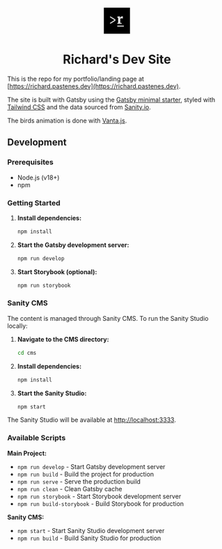 <p align="center">
  <a href="https://richard.pastenes.dev">
    <img alt="Gatsby" src="src/images/icon.png" width="60" />
  </a>
</p>
<h1 align="center">
  Richard's Dev Site
</h1>

This is the repo for my portfolio/landing page at [https://richard.pastenes.dev](https://richard.pastenes.dev).

The site is built with Gatsby using the [Gatsby minimal starter](https://github.com/gatsbyjs/gatsby-starter-minimal), styled with [Tailwind CSS](https://tailwindcss.com/docs/guides/gatsby) and the data sourced from [Sanity.io](https://www.sanity.io/).

The birds animation is done with [Vanta.js](https://github.com/tengbao/vanta).

## Development

### Prerequisites

- Node.js (v18+)
- npm

### Getting Started

1. **Install dependencies:**

   ```bash
   npm install
   ```

2. **Start the Gatsby development server:**

   ```bash
   npm run develop
   ```

3. **Start Storybook (optional):**
   ```bash
   npm run storybook
   ```

### Sanity CMS

The content is managed through Sanity CMS. To run the Sanity Studio locally:

1. **Navigate to the CMS directory:**

   ```bash
   cd cms
   ```

2. **Install dependencies:**

   ```bash
   npm install
   ```

3. **Start the Sanity Studio:**
   ```bash
   npm start
   ```

The Sanity Studio will be available at [http://localhost:3333](http://localhost:3333).

### Available Scripts

**Main Project:**

- `npm run develop` - Start Gatsby development server
- `npm run build` - Build the project for production
- `npm run serve` - Serve the production build
- `npm run clean` - Clean Gatsby cache
- `npm run storybook` - Start Storybook development server
- `npm run build-storybook` - Build Storybook for production

**Sanity CMS:**

- `npm start` - Start Sanity Studio development server
- `npm run build` - Build Sanity Studio for production
